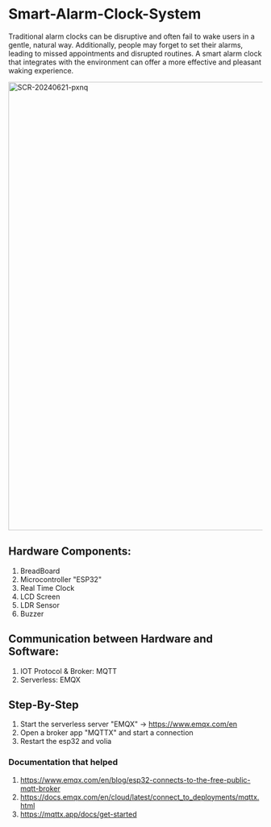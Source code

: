 # Smart-Alarm-Clock-System
 Traditional alarm clocks can be disruptive and often fail
to wake users in a gentle, natural way. Additionally,
people may forget to set their alarms, leading to missed
appointments and disrupted routines. A smart alarm
clock that integrates with the environment can offer a
more effective and pleasant waking experience.

<img width="890" alt="SCR-20240621-pxnq" src="https://github.com/YehiaSharawy/Smart-Alarm-Clock-System/assets/65984199/17136911-b5b5-4455-8ad2-9123a9b67b38">



## Hardware Components:
1. BreadBoard
2. Microcontroller "ESP32"
3. Real Time Clock
4. LCD Screen
5. LDR Sensor
6. Buzzer

## Communication between Hardware and Software:
1. IOT Protocol & Broker: MQTT
2. Serverless: EMQX

## Step-By-Step
1. Start the serverless server "EMQX" -> https://www.emqx.com/en
2. Open a broker app "MQTTX" and start a connection
3. Restart the esp32 and volia

### Documentation that helped
1. https://www.emqx.com/en/blog/esp32-connects-to-the-free-public-mqtt-broker
2. https://docs.emqx.com/en/cloud/latest/connect_to_deployments/mqttx.html
3. https://mqttx.app/docs/get-started
